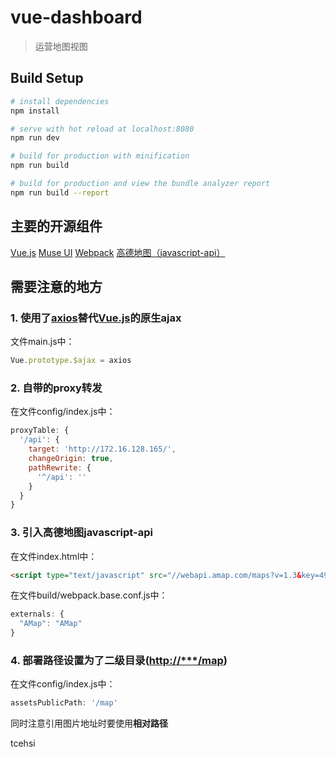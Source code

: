 # vue-dashboard

> 运营地图视图

## Build Setup

``` bash
# install dependencies
npm install

# serve with hot reload at localhost:8080
npm run dev

# build for production with minification
npm run build

# build for production and view the bundle analyzer report
npm run build --report
```

## 主要的开源组件
[Vue.js](http://cn.vuejs.org/)
[Muse UI](http://www.muse-ui.org)
[Webpack](http://vuejs-templates.github.io/webpack/)
[高德地图（javascript-api）](http://lbs.amap.com/api/javascript-api/summary/)

## 需要注意的地方

### 1. 使用了[axios](https://github.com/mzabriskie/axios)替代[Vue.js](http://cn.vuejs.org/)的原生ajax
文件main.js中：

``` javascript
Vue.prototype.$ajax = axios
```

### 2. 自带的proxy转发
在文件config/index.js中：

``` javascript
proxyTable: {
  '/api': {
    target: 'http://172.16.128.165/',
    changeOrigin: true,
    pathRewrite: {
      '^/api': ''
    }
  }
}
```

### 3. 引入高德地图javascript-api
在文件index.html中：

``` html
<script type="text/javascript" src="//webapi.amap.com/maps?v=1.3&key=49368279e2c8940219e4c54acd3081e8"></script>
```

在文件build/webpack.base.conf.js中：

``` javascript
externals: {
  "AMap": "AMap"
}
```

### 4. 部署路径设置为了二级目录([http://***/map]())
在文件config/index.js中：


``` javascript
assetsPublicPath: '/map'
```

同时注意引用图片地址时要使用**相对路径**

tcehsi